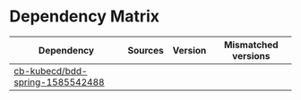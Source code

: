 # Dependency Matrix

Dependency | Sources | Version | Mismatched versions
---------- | ------- | ------- | -------------------
[cb-kubecd/bdd-spring-1585542488](https://github.com/cb-kubecd/bdd-spring-1585542488.git) |  | []() | 
